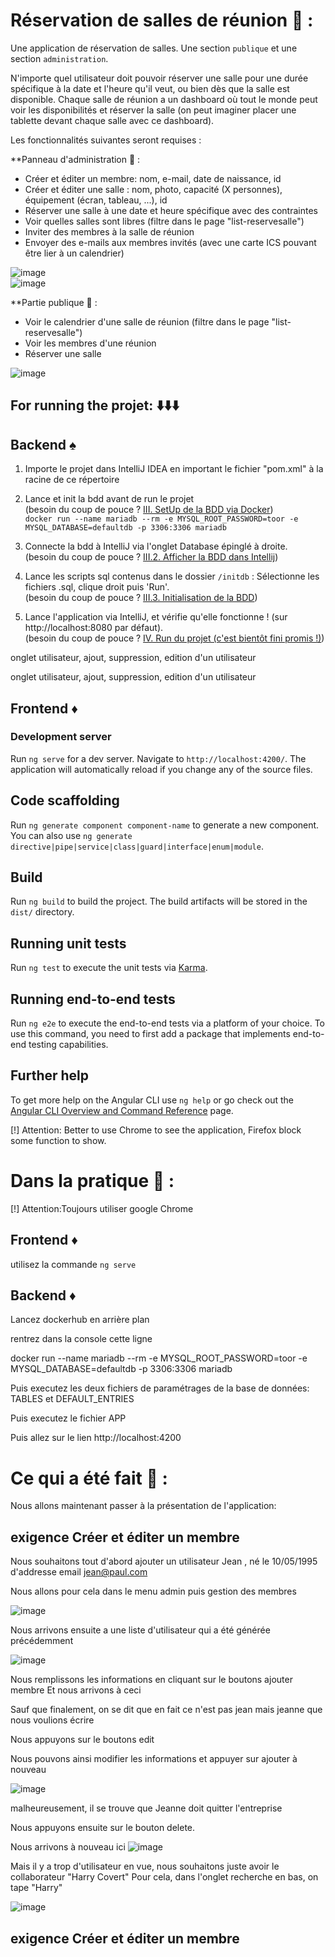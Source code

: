# Réservation de salles de réunion :star2: :

Une application de réservation de salles.
Une section `publique` et une section `administration`.

N'importe quel utilisateur doit pouvoir réserver une salle pour une durée spécifique à la date et l'heure qu'il veut, ou bien dès que la salle est disponible.
Chaque salle de réunion a un dashboard où tout le monde peut voir les disponibilités et réserver la salle (on peut imaginer placer une tablette devant chaque salle avec ce dashboard).

Les fonctionnalités suivantes seront requises :

\*\*Panneau d'administration :memo: :

- Créer et éditer un membre: nom, e-mail, date de naissance, id
- Créer et éditer une salle : nom, photo, capacité (X personnes), équipement (écran, tableau, ...), id
- Réserver une salle à une date et heure spécifique avec des contraintes
- Voir quelles salles sont libres (filtre dans le page "list-reservesalle")
- Inviter des membres à la salle de réunion
- Envoyer des e-mails aux membres invités (avec une carte ICS pouvant être lier à un calendrier)

![image](https://github.com/jeremythorouss/projetjava/blob/testscss/IMG/1.png)<br>
![image](https://github.com/jeremythorouss/projetjava/blob/testscss/IMG/2.png)

\*\*Partie publique :flags: :

- Voir le calendrier d'une salle de réunion (filtre dans le page "list-reservesalle")
- Voir les membres d'une réunion
- Réserver une salle

![image](https://github.com/jeremythorouss/projetjava/blob/testscss/IMG/3.png)

## For running the projet: ⬇️⬇️⬇️<br>

## Backend :spades:

1. Importe le projet dans IntelliJ IDEA en important le fichier "pom.xml" à la racine de ce répertoire<br>

2. Lance et init la bdd avant de run le projet<br>
   (besoin du coup de pouce ? [III. SetUp de la BDD via Docker](https://github.com/resourcepool/training-spring-boot/tree/readme-setup#iii-setup-de-la-bdd-via-docker))<br>
   `docker run --name mariadb --rm -e MYSQL_ROOT_PASSWORD=toor -e MYSQL_DATABASE=defaultdb -p 3306:3306 mariadb`

3. Connecte la bdd à IntelliJ via l'onglet Database épinglé à droite.<br>
   (besoin du coup de pouce ? [III.2. Afficher la BDD dans Intellij](https://github.com/resourcepool/training-spring-boot/tree/readme-setup#2-afficher-la-bdd-dans-intellij))<br>

4. Lance les scripts sql contenus dans le dossier `/initdb` : Sélectionne les fichiers .sql, clique droit puis 'Run'.<br>
   (besoin du coup de pouce ? [III.3. Initialisation de la BDD](https://github.com/resourcepool/training-spring-boot/tree/readme-setup#3-initialisation-de-la-bdd))

5. Lance l'application via IntelliJ, et vérifie qu'elle fonctionne ! (sur http://localhost:8080 par défaut).<br>
   (besoin du coup de pouce ? [IV. Run du projet (c'est bientôt fini promis !)](https://github.com/resourcepool/training-spring-boot/tree/readme-setup#iv-run-du-projet-cest-bientôt-fini-promis-))

onglet utilisateur, ajout, suppression, edition d'un utilisateur

onglet utilisateur, ajout, suppression, edition d'un utilisateur

## Frontend :diamonds:

### Development server

Run `ng serve` for a dev server. Navigate to `http://localhost:4200/`. The application will automatically reload if you change any of the source files.

## Code scaffolding

Run `ng generate component component-name` to generate a new component. You can also use `ng generate directive|pipe|service|class|guard|interface|enum|module`.

## Build

Run `ng build` to build the project. The build artifacts will be stored in the `dist/` directory.

## Running unit tests

Run `ng test` to execute the unit tests via [Karma](https://karma-runner.github.io).

## Running end-to-end tests

Run `ng e2e` to execute the end-to-end tests via a platform of your choice. To use this command, you need to first add a package that implements end-to-end testing capabilities.

## Further help

To get more help on the Angular CLI use `ng help` or go check out the [Angular CLI Overview and Command Reference](https://angular.io/cli) page.

[!] Attention: Better to use Chrome to see the application, Firefox block some function to show.

# Dans la pratique :star2: :

[!] Attention:Toujours utiliser google Chrome 

## Frontend :diamonds:

utilisez la commande `ng serve`

## Backend :diamonds:
Lancez dockerhub en arrière plan 

rentrez dans la console cette ligne

docker run --name mariadb --rm -e MYSQL_ROOT_PASSWORD=toor -e MYSQL_DATABASE=defaultdb -p 3306:3306 mariadb

Puis executez les deux fichiers de paramétrages de la base de données: TABLES et DEFAULT_ENTRIES

Puis executez le fichier APP

Puis allez sur le lien http://localhost:4200


# Ce qui a été fait :star2: :

Nous allons maintenant passer à la présentation de l'application:

## exigence Créer et éditer un membre

Nous souhaitons tout d'abord ajouter un utilisateur 
Jean , né le 10/05/1995 d'addresse email jean@paul.com

Nous allons pour cela dans le menu admin puis gestion des membres

![image](https://github.com/jeremythorouss/projetjava/blob/testscss/IMG/4.png)

Nous arrivons ensuite a une liste d'utilisateur qui a été générée précédemment

![image](https://github.com/jeremythorouss/projetjava/blob/testscss/IMG/5.png)

Nous remplissons les informations en cliquant sur le boutons ajouter membre
Et nous arrivons à ceci

Sauf que finalement, on se dit que en fait ce n'est pas jean mais jeanne que nous voulions écrire 

Nous appuyons sur le boutons edit 

Nous pouvons ainsi modifier les informations  et appuyer sur ajouter à nouveau

![image](https://github.com/jeremythorouss/projetjava/blob/testscss/IMG/6.png)

malheureusement, il se trouve que Jeanne doit quitter l'entreprise

Nous appuyons ensuite sur le bouton delete.

Nous arrivons à nouveau ici
![image](https://github.com/jeremythorouss/projetjava/blob/testscss/IMG/2.png)

Mais il y a trop d'utilisateur en vue, nous souhaitons juste avoir le collaborateur "Harry Covert"
Pour cela, dans l'onglet recherche en bas, on tape "Harry"

![image](https://github.com/jeremythorouss/projetjava/blob/testscss/IMG/7.png)

## exigence Créer et éditer un membre